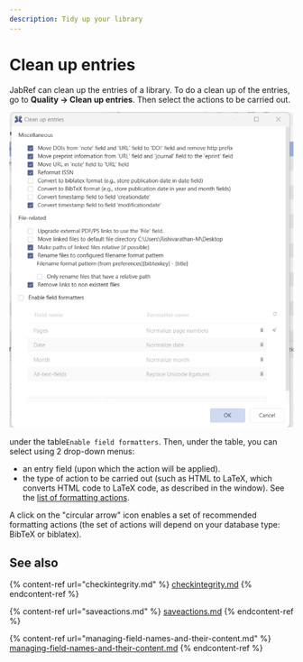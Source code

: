 ```yaml
---
description: Tidy up your library
---
```


# Clean up entries

JabRef can clean up the entries of a library. To do a clean up of the entries, go to **Quality → Clean up entries**. Then select the actions to be carried out.

![The Clean up entries dialog](<../.gitbook/assets/cleanupdialog.png>)

under the table`Enable field formatters`. Then, under the table, you can select using 2 drop-down menus:

* an entry field (upon which the action will be applied).
* the type of action to be carried out (such as HTML to LaTeX, which converts HTML code to LaTeX code, as described in the window).​ See the [list of formatting actions](saveactions.md).

A click on the "circular arrow" icon enables a set of recommended formatting actions (the set of actions will depend on your database type: BibTeX or biblatex).

## See also

{% content-ref url="checkintegrity.md" %}
[checkintegrity.md](checkintegrity.md)
{% endcontent-ref %}

{% content-ref url="saveactions.md" %}
[saveactions.md](saveactions.md)
{% endcontent-ref %}

{% content-ref url="managing-field-names-and-their-content.md" %}
[managing-field-names-and-their-content.md](managing-field-names-and-their-content.md)
{% endcontent-ref %}
